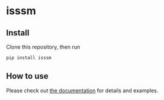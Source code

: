 # isssm

<!-- WARNING: THIS FILE WAS AUTOGENERATED! DO NOT EDIT! -->

## Install

Clone this repository, then run

``` sh
pip install isssm
```

## How to use

Please check out [the documentation](stefanheyder.github.io/isssm) for
details and examples.
